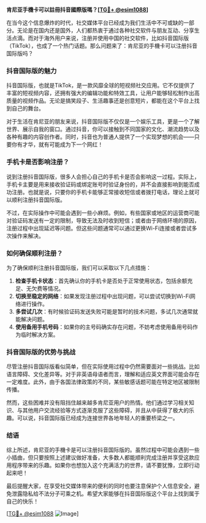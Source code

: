 **肯尼亚手機卡可以註冊抖音國際版嗎？[[TG💪+ @esim1088](https://t.me/s/esim1088)]**

在当今这个信息爆炸的时代，社交媒体平台已经成为我们生活中不可或缺的一部分。无论是在国内还是国外，人们都热衷于通过各种社交软件与朋友互动、分享生活点滴。而对于海外用户来说，注册并使用中国的社交软件，比如抖音国际版（TikTok），也成了一个热门话题。那么问题来了：肯尼亚的手機卡可以注册抖音国际版吗？

### 抖音国际版的魅力

抖音国际版，也就是TikTok，是一款风靡全球的短视频社交应用。它不仅提供了丰富的短视频内容，还拥有强大的编辑功能和特效工具，让用户能够轻松制作出高质量的视频作品。无论是搞笑段子、生活趣事还是创意短片，都能在这个平台上找到自己的舞台。

对于生活在肯尼亚的朋友来说，抖音国际版不仅仅是一个娱乐工具，更是一个了解世界、展示自我的窗口。通过抖音，你可以接触到不同国家的文化、潮流趋势以及各种有趣的内容创作者。同时，抖音也为普通人提供了一个实现梦想的机会——只要你有才华，就有可能成为下一个网红！

### 手机卡是否影响注册？

说到注册抖音国际版，很多人会担心自己的手机卡是否会影响这一过程。实际上，手机卡主要是用来接收验证码或绑定账号时验证身份的，并不会直接影响到能否成功注册。也就是说，只要你的手机卡能够正常接收短信或者拨打电话，理论上就可以顺利注册抖音国际版。

不过，在实际操作中可能会遇到一些小麻烦。例如，有些国家或地区的运营商可能对验证码发送有一定的限制，导致无法及时收到短信；或者由于网络环境的原因，注册过程中出现延迟等问题。但这些问题通常可以通过更换Wi-Fi连接或者尝试多次操作来解决。

### 如何确保顺利注册？

为了确保顺利注册抖音国际版，我们可以采取以下几点措施：

1. **检查手机卡状态**：首先确认你的手机卡是否处于正常使用状态，包括余额充足、无欠费等情况。
2. **切换至稳定的网络**：如果发现注册过程中出现问题，可以尝试切换到Wi-Fi网络进行操作。
3. **多尝试几次**：有时候验证码发送失败可能是暂时的技术问题，多试几次通常就能解决问题。
4. **使用备用手机号码**：如果你的主号码确实存在问题，不妨考虑使用备用号码作为临时解决方案。

### 抖音国际版的优势与挑战

尽管注册抖音国际版看似简单，但在实际使用过程中仍然需要面对一些挑战。比如语言障碍、文化差异等。对于非英语母语者而言，理解和适应英文界面可能会存在一定难度。此外，由于各国法律政策的不同，某些敏感话题可能在特定地区被限制传播。

然而，这些困难并没有阻挡住越来越多肯尼亚用户的热情。他们通过学习相关知识、与其他用户交流经验等方式逐渐克服了这些障碍，并且从中获得了极大的乐趣。可以说，抖音国际版已经成为连接世界各地年轻人的重要桥梁之一。

### 结语

综上所述，肯尼亚的手機卡是可以注册抖音国际版的。虽然过程中可能会遇到一些小插曲，但只要按照上述建议做好准备，大多数人都能顺利完成注册并享受这款应用程序带来的乐趣。如果你也想加入这个充满活力的世界，请不要犹豫，立即行动起来吧！

最后提醒大家，在享受社交媒体带来的便利的同时也要注意保护个人信息安全，避免泄露隐私给不法分子可乘之机。希望大家能够在抖音国际版这个平台上找到属于自己的快乐！

[[TG💪+ @esim1088](https://t.me/s/esim1088) ![Image](https://i.postimg.cc/4NQfJmqS/Snipaste-2025-05-13-00-14-12.png)]